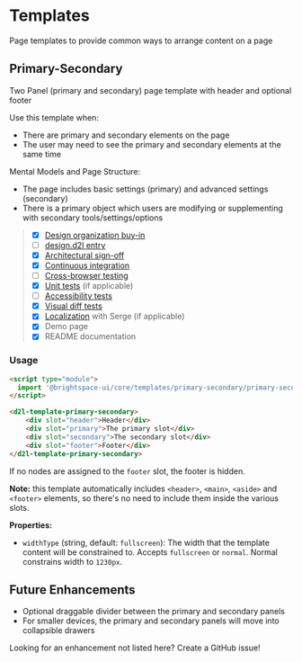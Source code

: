 # Templates
Page templates to provide common ways to arrange content on a page

## Primary-Secondary
Two Panel (primary and secondary) page template with header and optional footer

Use this template when: 
- There are primary and secondary elements on the page
- The user may need to see the primary and secondary elements at the same time 
 
Mental Models and Page Structure: 
- The page includes basic settings (primary) and advanced settings (secondary) 
- There is a primary object which users are modifying or supplementing with secondary tools/settings/options

>
> - [x] [Design organization buy-in](https://github.com/BrightspaceUI/guide/wiki/Before-you-build#working-with-design)
> - [ ] [design.d2l entry](http://design.d2l/)
> - [x] [Architectural sign-off](https://github.com/BrightspaceUI/guide/wiki/Before-you-build#web-component-architecture)
> - [x] [Continuous integration](https://github.com/BrightspaceUI/guide/wiki/Testing#testing-continuously-with-travis-ci)
> - [ ] [Cross-browser testing](https://github.com/BrightspaceUI/guide/wiki/Testing#cross-browser-testing-with-sauce-labs)
> - [x] [Unit tests](https://github.com/BrightspaceUI/guide/wiki/Testing#testing-with-polymer-test) (if applicable)
> - [ ] [Accessibility tests](https://github.com/BrightspaceUI/guide/wiki/Testing#automated-accessibility-testing-with-axe)
> - [x] [Visual diff tests](https://github.com/BrightspaceUI/visual-diff)
> - [x] [Localization](https://github.com/BrightspaceUI/guide/wiki/Localization) with Serge (if applicable)
> - [x] Demo page
> - [x] README documentation

### Usage
```html
<script type="module">
  import '@brightspace-ui/core/templates/primary-secondary/primary-secondary.js';
</script>

<d2l-template-primary-secondary>
    <div slot="header">Header</div>
    <div slot="primary">The primary slot</div>
    <div slot="secondary">The secondary slot</div>
    <div slot="footer">Footer</div>
</d2l-template-primary-secondary>
```

If no nodes are assigned to the `footer` slot, the footer is hidden.

**Note:** this template automatically includes `<header>`, `<main>`, `<aside>` and `<footer>` elements, so there's no need to include them inside the various slots.

**Properties:**
- `widthType` (string, default: `fullscreen`): The width that the template content will be constrained to. Accepts `fullscreen` or `normal`. Normal constrains width to `1230px`. 

## Future Enhancements

- Optional draggable divider between the primary and secondary panels
- For smaller devices, the primary and secondary panels will move into collapsible drawers

Looking for an enhancement not listed here? Create a GitHub issue!
